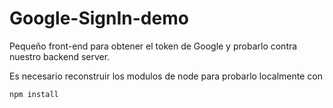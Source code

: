 # Google-SignIn-demo

Pequeño front-end para obtener el token de Google y probarlo contra nuestro backend server.

Es necesario reconstruir los modulos de node para probarlo localmente con 

```
npm install
```